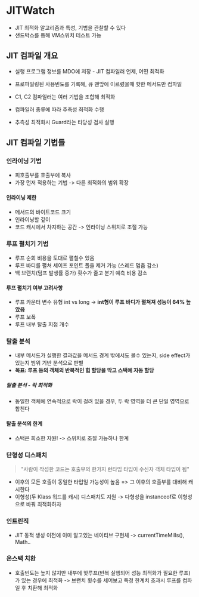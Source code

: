 # JITWatch
- JIT 최적화 알고리즘과 특성, 기법을 관찰할 수 있다
- 샌드박스를 통해 VM스위치 테스트 가능
## JIT 컴파일 개요
- 실행 프로그램 정보를 MDO에 저장 - JIT 컴파일러 언제, 어떤 최적화
- 프로파일링된 사용빈도를 기록해, 큐 맨앞에 이르렀을때 핫한 메서드만 컴파일

- C1, C2 컴파일러는 여러 기법을 조합해 최적화
- 컴파일러 종류에 따라 추측성 최적화 수행
- 추측성 최적화시 Guard라는 타당성 검사 실행
## JIT 컴파일 기법들
### 인라이닝 기법
- 피호출부를 호출부에 복사
- 가장 먼저 적용하는 기법 -> 다른 최적화의 범위 확장
#### 인라이닝 제한
- 메서드의 바이트코드 크기
- 인라이닝할 깊이
- 코드 캐시에서 차지하는 공간
-> 인라이닝 스위치로 조절 가능
### 루프 펼치기 기법
- 루프 순회 비용을 토대로 펼칠수 있음
- 루프 바디를 펼쳐 세이프 포인트 폴을 제거 가능 (스레드 멈춤 감소)
- 백 브랜치(덤프 발생률 증가) 횟수가 줄고 분기 예측 비용 감소
#### 루프 펼치기 여부 고려사항
- 루프 카운터 변수 유형 int vs long -> **int형이 루프 바디가 펼쳐져 성능이 64% 높았음**
- 루프 보폭
- 루프 내부 탈출 지점 개수
### 탈출 분석
- 내부 메서드가 실행한 결과값을 메서드 경계 밖에서도 볼수 있는지, 
side effect가 있는지 범위 기반 분석으로 판별
- **목표: 루프 등의 객체의 반복적인 힙 할당을 막고 스택에 자동 할당**
##### 탈출 분석 - 락 최적화
- 동일한 객체에 연속적으로 락이 걸려 있을 경우, 두 락 영역을 더 큰 단일 영역으로 합친다
#### 탈출 분석의 한계
- 스택은 희소한 자원! -> 스위치로 조절 가능하나 한계
### 단형성 디스패치
> "사람이 작성한 코드는 호출부의 한가지 런타임 타입이 수신자 객체 타입이 됨"
- 이후의 모든 호출이 동일한 타입일 가능성이 높음
=> 그 이후의 호출부를 대비해 캐시한다
- 이형성(두 Klass 워드를 캐시) 디스패치도 지원 
-> 다형성을 instanceof로 이형성으로 바꿔 최적화하자
### 인트린직
- JIT 동적 생성 이전에 이미 알고있는 네이티브 구현체
-> currentTimeMills(), Math..
### 온스택 치환
- 호출빈도는 높지 않지만 내부에 핫루프(반복 실행되어 성능 최적화가 필요한 루프)가 있는 경우에 최적화
-> 브랜치 횟수를 세어보고 특정 한계치 초과시 루프를 컴파일 후 치환해 최적화